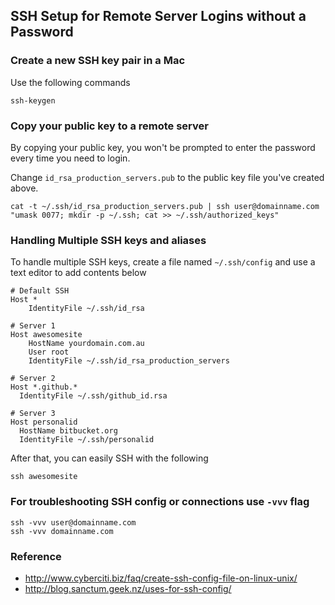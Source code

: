 ## SSH Setup for Remote Server Logins without a Password

### Create a new SSH key pair in a Mac

Use the following commands
```
ssh-keygen
```

### Copy your public key to a remote server

By copying your public key, you won't be prompted to enter the password every time you need to login.

Change `id_rsa_production_servers.pub` to the public key file you've created above.

```
cat -t ~/.ssh/id_rsa_production_servers.pub | ssh user@domainname.com "umask 0077; mkdir -p ~/.ssh; cat >> ~/.ssh/authorized_keys"
```

### Handling Multiple SSH keys and aliases

To handle multiple SSH keys, create a file named `~/.ssh/config` and use a text editor to add contents below

```
# Default SSH
Host *
	IdentityFile ~/.ssh/id_rsa

# Server 1
Host awesomesite
	HostName yourdomain.com.au
	User root
	IdentityFile ~/.ssh/id_rsa_production_servers

# Server 2
Host *.github.*
  IdentityFile ~/.ssh/github_id.rsa

# Server 3
Host personalid
  HostName bitbucket.org
  IdentityFile ~/.ssh/personalid
```

After that, you can easily SSH with the following

```
ssh awesomesite
```



### For troubleshooting SSH config or connections use `-vvv` flag
```
ssh -vvv user@domainname.com
ssh -vvv domainname.com
```

### Reference

- http://www.cyberciti.biz/faq/create-ssh-config-file-on-linux-unix/
- http://blog.sanctum.geek.nz/uses-for-ssh-config/

